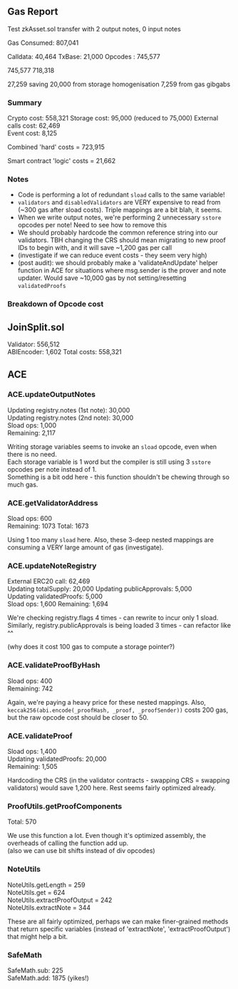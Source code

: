 ## Gas Report

Test zkAsset.sol transfer with 2 output notes, 0 input notes

Gas Consumed: 807,041

Calldata: 40,464
TxBase: 21,000
Opcodes : 745,577

745,577
718,318

27,259 saving
20,000 from storage homogenisation
7,259 from gas gibgabs

### Summary

Crypto cost: 558,321
Storage cost: 95,000 (reduced to 75,000)
External calls cost: 62,469  
Event cost: 8,125

Combined 'hard' costs = 723,915

Smart contract 'logic' costs = 21,662

### Notes

-   Code is performing a lot of redundant `sload` calls to the same variable!
-   `validators` and `disabledValidators` are VERY expensive to read from (~300 gas after sload costs). Triple mappings are a bit blah, it seems.
-   When we write output notes, we're performing 2 unnecessary `sstore` opcodes per note! Need to see how to remove this
-   We should probably hardcode the common reference string into our validators. TBH changing the CRS should mean migrating to new proof IDs to begin with, and it will save ~1,200 gas per call
-   (investigate if we can reduce event costs - they seem very high)
-   (post audit): we should probably make a 'validateAndUpdate' helper function in ACE for situations where msg.sender is the prover and note updater. Would save ~10,000 gas by not setting/resetting `validatedProofs`

### Breakdown of Opcode cost

## JoinSplit.sol

Validator: 556,512  
ABIEncoder: 1,602
Total costs: 558,321

## ACE

### ACE.updateOutputNotes

Updating registry.notes (1st note): 30,000  
Updating registry.notes (2nd note): 30,000  
Sload ops: 1,000  
Remaining: 2,117

Writing storage variables seems to invoke an `sload` opcode, even when there is no need.  
Each storage variable is 1 word but the compiler is still using 3 `sstore` opcodes per note instead of 1.  
Something is a bit odd here - this function shouldn't be chewing through so much gas.

### ACE.getValidatorAddress

Sload ops: 600  
Remaining: 1073
Total: 1673

Using 1 too many `sload` here. Also, these 3-deep nested mappings are consuming a VERY large amount of gas (investigate).

### ACE.updateNoteRegistry

External ERC20 call: 62,469  
Updating totalSupply: 20,000
Updating publicApprovals: 5,000  
Updating validatedProofs: 5,000  
Sload ops: 1,600
Remaining: 1,694

We're checking registry.flags 4 times - can rewrite to incur only 1 sload.  
Similarly, registry.publicApprovals is being loaded 3 times - can refactor like ^^

(why does it cost 100 gas to compute a storage pointer?)

### ACE.validateProofByHash

Sload ops: 400  
Remaining: 742

Again, we're paying a heavy price for these nested mappings. Also, `keccak256(abi.encode(_proofHash, _proof, _proofSender))` costs 200 gas, but the raw opcode cost should be closer to 50.

### ACE.validateProof

Sload ops: 1,400  
Updating validatedProofs: 20,000  
Remaining: 1,505

Hardcoding the CRS (in the validator contracts - swapping CRS = swapping validators) would save 1,200 here. Rest seems fairly optimized already.

### ProofUtils.getProofComponents

Total: 570

We use this function a lot. Even though it's optimized assembly, the overheads of calling the function add up.  
(also we can use bit shifts instead of div opcodes)

### NoteUtils

NoteUtils.getLength = 259  
NoteUtils.get = 624  
NoteUtils.extractProofOutput = 242  
NoteUtils.extractNote = 344

These are all fairly optimized, perhaps we can make finer-grained methods that return specific variables (instead of 'extractNote', 'extractProofOutput') that might help a bit.

### SafeMath

SafeMath.sub: 225  
SafeMath.add: 1875 (yikes!)

